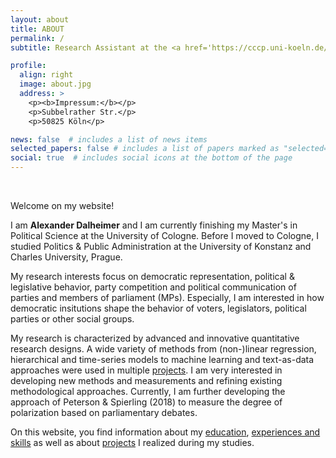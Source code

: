 ```yaml
---
layout: about
title: ABOUT
permalink: /
subtitle: Research Assistant at the <a href='https://cccp.uni-koeln.de/de/'>Cologne Center of Comparative Politics</a>; Master Student of Political Science at the University of Cologne.

profile:
  align: right
  image: about.jpg
  address: >
    <p><b>Impressum:</b></p>
    <p>Subbelrather Str.</p>
    <p>50825 Köln</p>

news: false  # includes a list of news items
selected_papers: false # includes a list of papers marked as "selected={true}"
social: true  # includes social icons at the bottom of the page
---
```


<br/>

Welcome on my website!

I am <b>Alexander Dalheimer</b> and I am currently finishing my Master's in Political Science at the University of Cologne. Before I moved to Cologne, I studied Politics & Public Administration at the University of Konstanz and Charles University, Prague.

My research interests focus on democratic representation, political & legislative behavior, party competition and political communication of parties and members of parliament (MPs). Especially, I am interested in how democratic insitutions shape the behavior of voters, legislators, political parties or other social groups. 

My research is characterized by advanced and innovative quantitative research designs. A wide variety of methods from (non-)linear regression, hierarchical and time-series models to machine learning and text-as-data approaches were used in multiple [projects](LINK). I am very interested in developing new methods and measurements and refining existing methodological approaches. Currently, I am further developing the approach of Peterson & Spierling (2018) to measure the degree of polarization based on parliamentary debates. 

On this website, you find information about my [education](LINK), [experiences and skills](LINK) as well as about [projects](LINK) I realized during my studies. 

<!--
Write your biography here. Tell the world about yourself. Link to your favorite [subreddit](http://reddit.com). You can put a picture in, too. The code is already in, just name your picture `prof_pic.jpg` and put it in the `img/` folder.

Put your address / P.O. box / other info right below your picture. You can also disable any these elements by editing `profile` property of the YAML header of your `_pages/about.md`. Edit `_bibliography/papers.bib` and Jekyll will render your [publications page](/al-folio/publications/) automatically.

Link to your social media connections, too. This theme is set up to use [Font Awesome icons](http://fortawesome.github.io/Font-Awesome/) and [Academicons](https://jpswalsh.github.io/academicons/), like the ones below. Add your Facebook, Twitter, LinkedIn, Google Scholar, or just disable all of them.
--->